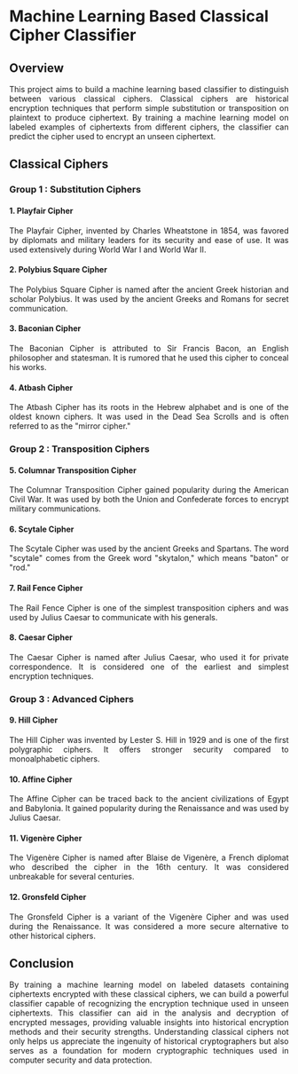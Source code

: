 # Machine Learning Based Classical Cipher Classifier

## Overview

<p style="text-align: justify;">This project aims to build a machine learning based classifier to distinguish between various classical ciphers. Classical ciphers are historical encryption techniques that perform simple substitution or transposition on plaintext to produce ciphertext. By training a machine learning model on labeled examples of ciphertexts from different ciphers, the classifier can predict the cipher used to encrypt an unseen ciphertext.</p>

## Classical Ciphers

### Group 1 : Substitution Ciphers

#### 1. Playfair Cipher

<p style="text-align: justify;">The Playfair Cipher, invented by Charles Wheatstone in 1854, was favored by diplomats and military leaders for its security and ease of use. It was used extensively during World War I and World War II.</p>

#### 2. Polybius Square Cipher

<p style="text-align: justify;">The Polybius Square Cipher is named after the ancient Greek historian and scholar Polybius. It was used by the ancient Greeks and Romans for secret communication.</p>

#### 3. Baconian Cipher

<p style="text-align: justify;">The Baconian Cipher is attributed to Sir Francis Bacon, an English philosopher and statesman. It is rumored that he used this cipher to conceal his works.</p>

#### 4. Atbash Cipher

<p style="text-align: justify;">The Atbash Cipher has its roots in the Hebrew alphabet and is one of the oldest known ciphers. It was used in the Dead Sea Scrolls and is often referred to as the "mirror cipher."</p>

### Group 2 : Transposition Ciphers

#### 5. Columnar Transposition Cipher

<p style="text-align: justify;">The Columnar Transposition Cipher gained popularity during the American Civil War. It was used by both the Union and Confederate forces to encrypt military communications.</p>

#### 6. Scytale Cipher

<p style="text-align: justify;">The Scytale Cipher was used by the ancient Greeks and Spartans. The word "scytale" comes from the Greek word "skytalon," which means "baton" or "rod."</p>

#### 7. Rail Fence Cipher

<p style="text-align: justify;">The Rail Fence Cipher is one of the simplest transposition ciphers and was used by Julius Caesar to communicate with his generals.</p>

#### 8. Caesar Cipher

<p style="text-align: justify;">The Caesar Cipher is named after Julius Caesar, who used it for private correspondence. It is considered one of the earliest and simplest encryption techniques.</p>

### Group 3 : Advanced Ciphers

#### 9. Hill Cipher

<p style="text-align: justify;">The Hill Cipher was invented by Lester S. Hill in 1929 and is one of the first polygraphic ciphers. It offers stronger security compared to monoalphabetic ciphers.</p>

#### 10. Affine Cipher

<p style="text-align: justify;">The Affine Cipher can be traced back to the ancient civilizations of Egypt and Babylonia. It gained popularity during the Renaissance and was used by Julius Caesar.</p>

#### 11. Vigenère Cipher

<p style="text-align: justify;">The Vigenère Cipher is named after Blaise de Vigenère, a French diplomat who described the cipher in the 16th century. It was considered unbreakable for several centuries.</p>

#### 12. Gronsfeld Cipher

<p style="text-align: justify;">The Gronsfeld Cipher is a variant of the Vigenère Cipher and was used during the Renaissance. It was considered a more secure alternative to other historical ciphers.</p>

## Conclusion

<p style="text-align: justify;">By training a machine learning model on labeled datasets containing ciphertexts encrypted with these classical ciphers, we can build a powerful classifier capable of recognizing the encryption technique used in unseen ciphertexts. This classifier can aid in the analysis and decryption of encrypted messages, providing valuable insights into historical encryption methods and their security strengths. Understanding classical ciphers not only helps us appreciate the ingenuity of historical cryptographers but also serves as a foundation for modern cryptographic techniques used in computer security and data protection.</p>
